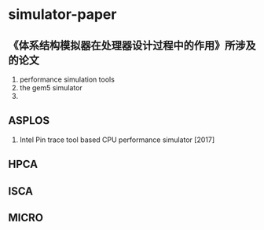 # simulator-paper

## 《体系结构模拟器在处理器设计过程中的作用》所涉及的论文

1. performance simulation tools
2. the gem5 simulator
3. 

## ASPLOS

1. Intel Pin trace tool based CPU performance simulator  [2017]

## HPCA

## ISCA

## MICRO
